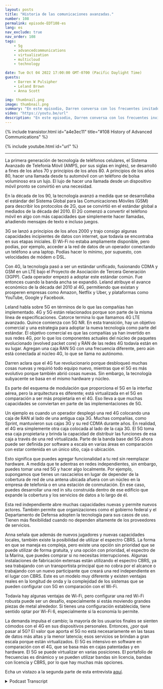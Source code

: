 ```yaml
---
layout: posts
title: "Historia de las comunicaciones avanzadas."
number: 108
permalink: episode-EDT108-es
lang: es
nav_exclude: true
nav_order: 108
tags:
    - 5g
    - advancedcommunications
    - virtualization
    - multicloud
    - technology

date: Tue Oct 04 2022 17:00:00 GMT-0700 (Pacific Daylight Time)
guests:
    - Darren W Pulsipher
    - Leland Brown
    - Anna Scott

img: thumbnail.png
image: thumbnail.png
summary: "En este episodio, Darren conversa con los frecuentes invitados de Intel, Leland Brown, Ingeniero Principal: Director Técnico de Comunicaciones Avanzadas, y la Dra. Anna Scott, Arquitecta Principal de Borde para el Sector Público, acerca de la historia de las comunicaciones avanzadas."
video: "https://youtu.be/url"
description: "En este episodio, Darren conversa con los frecuentes invitados de Intel, Leland Brown, Ingeniero Principal: Director Técnico de Comunicaciones Avanzadas, y la Dra. Anna Scott, Arquitecta Principal de Borde para el Sector Público, acerca de la historia de las comunicaciones avanzadas."
---
```


<div>
{% include transistor.html id="a4e3ec11" title="#108 History of Advanced Communications" %}

{% include youtube.html id="url" %}
</div>

---

La primera generación de tecnología de teléfonos celulares, el Sistema Avanzado de Telefonía Móvil (AMPS, por sus siglas en inglés), se desarrolló a fines de los años 70 y principios de los años 80. A principios de los años 80, hacer una llamada desde tu automóvil con un teléfono de bolsa voluminoso era un lujo. El lujo de hacer una llamada desde un dispositivo móvil pronto se convirtió en una necesidad.

En la década de los 90, la tecnología avanzó a medida que se desarrollaba el estándar del Sistema Global para las Comunicaciones Móviles (GSM) para describir los protocolos de 2G, que se convirtió en el estándar global a mediados de la década del 2010. El 2G comenzó a convertir el teléfono móvil en algo con más capacidades que simplemente hacer llamadas, añadiendo mensajes de texto e incluso juegos.

3G se lanzó a principios de los años 2000 y trajo consigo algunas capacidades incipientes de datos con internet, que todavía se encontraba en sus etapas iniciales. El Wi-Fi no estaba ampliamente disponible, pero podías, por ejemplo, acceder a la red de datos de un operador conectando un teléfono a una laptop. Podías hacer lo mínimo, por supuesto, con velocidades de módem o DSL.

Con 4G, la tecnología pasó a ser un estándar unificado, fusionando CDMA y GSM en un LTE bajo el Proyecto de Asociación de Tercera Generación (3GPP). Cada operador empezó a adoptar este estándar común. Fue entonces cuando la banda ancha se expandió. Leland atribuye el avance económico de la década del 2010 al 4G, permitiendo que existan y prosperen empresas como Amazon, Netflix y Uber, y plataformas como YouTube, Google y Facebook.

Leland habla sobre 5G en términos de lo que las compañías han implementado. 4G y 5G están relacionados porque son parte de la misma línea de especificaciones. Catorce termina lo que llamamos 4G LTE avanzado. Quince comienza con 5G NR. En esta transición, hay un objetivo comercial y una estrategia para adoptar la nueva tecnología como parte del estándar. El objetivo comercial es que las compañías ya han invertido en sus redes 4G, por lo que los componentes actuales del núcleo de paquetes evolucionado (evolved packet core) y RAN de las redes 4G todavía están en su lugar. Agregan una caja RAN 5G con una frecuencia diferente, pero aún está conectada al núcleo 4G, lo que se llama no autónomo.

Darren aclara que el 4G fue revolucionario porque desbloqueó muchas cosas nuevas y requirió todo equipo nuevo, mientras que el 5G es más evolutivo porque también abrió cosas nuevas. Sin embargo, la tecnología subyacente se basa en el mismo hardware y núcleo.

Es parte del esquema de modulación que proporciona el 5G en la interfaz aérea, pero la arquitectura es diferente; está virtualizada en el 5G en comparación a ser más propietaria en el 4G. Eso lleva a que muchas capacidades se conviertan en parte de las implementaciones de 5G.

Un ejemplo es cuando un operador desplegó una red 4G colocando una caja de RAN al lado de una antigua caja 3G. Muchas compañías, como Sprint, mantuvieron sus cajas 3G y su red CDMA durante años. En realidad, el 4G era simplemente otra caja colocada al lado de la caja 3G. El 5G toma esa caja propietaria y brinda la capacidad de distribuir las funciones de esa caja a través de una red virtualizada. Parte de la banda base del 5G ahora puede ser definida por software a escala en varias áreas en comparación con estar contenida en un único sitio, caja o ubicación.

Esto significa que puedes agregar funcionalidad a tu red sin reemplazar hardware. A medida que te adentras en redes independientes, sin embargo, puedes tomar una red 5G y hacer algo localmente. Por ejemplo, supongamos que tienes un rascacielos en lugar de depender de la cobertura de red de una antena ubicada afuera con un núcleo en la empresa de telefonía o en una estación de conmutación. En ese caso, puedes desarrollar una red in situ construida dentro de ese edificio que expande la cobertura y los servicios de datos a lo largo de él.

Esta red independiente abre muchas capacidades nuevas y permite nuevos actores. También permite que organizaciones como el gobierno federal y el Departamento de Defensa adopten la tecnología para sus casos de uso. Tienen más flexibilidad cuando no dependen altamente de los proveedores de servicios.

Anna señala que además de nuevos jugadores y nuevas capacidades locales, también existe la posibilidad de utilizar el espectro CBRS. La forma en que se maneja es compleja, pero existe una opción sin prioridad que se puede utilizar de forma gratuita, y una opción con prioridad, el espectro de la Marina, que puedes comprar si no necesitas interrupciones. Algunas instalaciones de fabricación extensas están utilizando el espectro CBRS, ya sea trabajando con un transportista principal que no cobra por el alcance o trabajando con un nuevo participante que creará una red independiente en el lugar con CBRS. Este es un modelo muy diferente y existen ventajas reales en la longitud de onda y la complejidad de los sistemas que se pueden configurar con 5G en comparación con el Wi-Fi.

Todavía hay algunas ventajas de Wi-Fi, pero configurar una red Wi-Fi robusta puede ser un desafío, especialmente si estás moviendo grandes piezas de metal alrededor. Si tienes una configuración establecida, tiene sentido optar por Wi-Fi 6, especialmente si la economía lo permite.

La demanda impulsa el cambio; la mayoría de los usuarios finales se sienten cómodos con el 4G en sus dispositivos personales. Entonces, ¿por qué pasar al 5G? El valor que aporta el 5G no está necesariamente en las tasas de datos más altas y la menor latencia; esos servicios se brindan a gran escala porque están virtualizados. El 5G es intensivo en software en comparación con el 4G, que se basa más en cajas patentadas y en hardware. El 5G se puede virtualizar en varias posiciones. El portafolio de frecuencias es dinámico y se pueden utilizar bandas sin licencia, bandas con licencia y CBRS, por lo que hay muchas más opciones.

Echa un vistazo a la segunda parte de esta entrevista [aquí](episodio-EDT109).



<details>
<summary> Podcast Transcript </summary>

<p></p>

</details>
